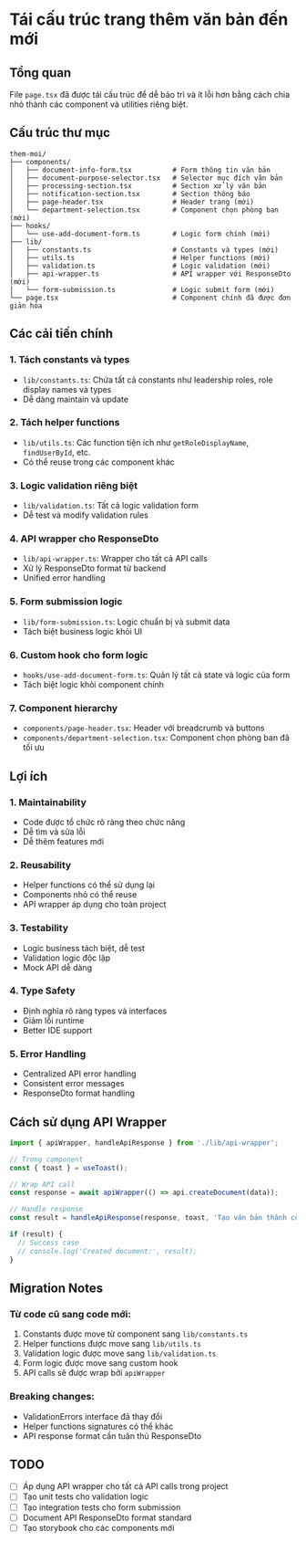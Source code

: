 # Tái cấu trúc trang thêm văn bản đến mới

## Tổng quan
File `page.tsx` đã được tái cấu trúc để dễ bảo trì và ít lỗi hơn bằng cách chia nhỏ thành các component và utilities riêng biệt.

## Cấu trúc thư mục

```
them-moi/
├── components/
│   ├── document-info-form.tsx          # Form thông tin văn bản
│   ├── document-purpose-selector.tsx   # Selector mục đích văn bản  
│   ├── processing-section.tsx          # Section xử lý văn bản
│   ├── notification-section.tsx        # Section thông báo
│   ├── page-header.tsx                 # Header trang (mới)
│   └── department-selection.tsx        # Component chọn phòng ban (mới)
├── hooks/
│   └── use-add-document-form.ts        # Logic form chính (mới)
├── lib/
│   ├── constants.ts                    # Constants và types (mới)
│   ├── utils.ts                        # Helper functions (mới)
│   ├── validation.ts                   # Logic validation (mới)
│   ├── api-wrapper.ts                  # API wrapper với ResponseDto (mới)
│   └── form-submission.ts              # Logic submit form (mới)
└── page.tsx                            # Component chính đã được đơn giản hóa
```

## Các cải tiến chính

### 1. Tách constants và types
- `lib/constants.ts`: Chứa tất cả constants như leadership roles, role display names và types
- Dễ dàng maintain và update

### 2. Tách helper functions  
- `lib/utils.ts`: Các function tiện ích như `getRoleDisplayName`, `findUserById`, etc.
- Có thể reuse trong các component khác

### 3. Logic validation riêng biệt
- `lib/validation.ts`: Tất cả logic validation form
- Dễ test và modify validation rules

### 4. API wrapper cho ResponseDto
- `lib/api-wrapper.ts`: Wrapper cho tất cả API calls
- Xử lý ResponseDto format từ backend
- Unified error handling

### 5. Form submission logic
- `lib/form-submission.ts`: Logic chuẩn bị và submit data
- Tách biệt business logic khỏi UI

### 6. Custom hook cho form logic
- `hooks/use-add-document-form.ts`: Quản lý tất cả state và logic của form
- Tách biệt logic khỏi component chính

### 7. Component hierarchy
- `components/page-header.tsx`: Header với breadcrumb và buttons
- `components/department-selection.tsx`: Component chọn phòng ban đã tối ưu

## Lợi ích

### 1. Maintainability
- Code được tổ chức rõ ràng theo chức năng
- Dễ tìm và sửa lỗi
- Dễ thêm features mới

### 2. Reusability  
- Helper functions có thể sử dụng lại
- Components nhỏ có thể reuse
- API wrapper áp dụng cho toàn project

### 3. Testability
- Logic business tách biệt, dễ test
- Validation logic độc lập
- Mock API dễ dàng

### 4. Type Safety
- Định nghĩa rõ ràng types và interfaces
- Giảm lỗi runtime
- Better IDE support

### 5. Error Handling
- Centralized API error handling
- Consistent error messages
- ResponseDto format handling

## Cách sử dụng API Wrapper

```typescript
import { apiWrapper, handleApiResponse } from './lib/api-wrapper';

// Trong component
const { toast } = useToast();

// Wrap API call
const response = await apiWrapper(() => api.createDocument(data));

// Handle response
const result = handleApiResponse(response, toast, 'Tạo văn bản thành công');

if (result) {
  // Success case
  // console.log('Created document:', result);
}
```

## Migration Notes

### Từ code cũ sang code mới:
1. Constants được move từ component sang `lib/constants.ts`
2. Helper functions được move sang `lib/utils.ts`  
3. Validation logic được move sang `lib/validation.ts`
4. Form logic được move sang custom hook
5. API calls sẽ được wrap bởi `apiWrapper`

### Breaking changes:
- ValidationErrors interface đã thay đổi
- Helper functions signatures có thể khác
- API response format cần tuân thủ ResponseDto

## TODO
- [ ] Áp dụng API wrapper cho tất cả API calls trong project
- [ ] Tạo unit tests cho validation logic
- [ ] Tạo integration tests cho form submission
- [ ] Document API ResponseDto format standard
- [ ] Tạo storybook cho các components mới
